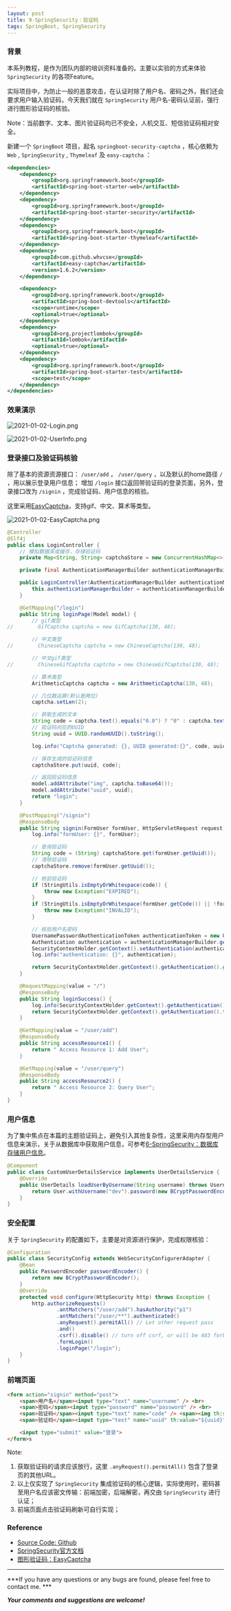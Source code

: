 ```yaml
---
layout: post
title: 9-SpringSecurity：验证码
tags: SpringBoot, SpringSecurity
---
```


### 背景

本系列教程，是作为团队内部的培训资料准备的。主要以实验的方式来体验 `SpringSecurity` 的各项Feature。

实际项目中，为防止一般的恶意攻击，在认证时除了用户名、密码之外，我们还会要求用户输入验证码，今天我们就在 `SpringSecurity` 用户名-密码认证前，强行进行图形验证码的核验。

Note：当前数字、文本、图片验证码均已不安全，人机交互、短信验证码相对安全。

新建一个 `SpringBoot` 项目，起名 `springboot-security-captcha` ，核心依赖为 `Web` , `SpringSecurity` , `Thymeleaf` 及 `easy-captcha` ：

``` xml
<dependencies>
    <dependency>
        <groupId>org.springframework.boot</groupId>
        <artifactId>spring-boot-starter-web</artifactId>
    </dependency>
    <dependency>
        <groupId>org.springframework.boot</groupId>
        <artifactId>spring-boot-starter-security</artifactId>
    </dependency>
    <dependency>
        <groupId>org.springframework.boot</groupId>
        <artifactId>spring-boot-starter-thymeleaf</artifactId>
    </dependency>
    <dependency>
        <groupId>com.github.whvcse</groupId>
        <artifactId>easy-captcha</artifactId>
        <version>1.6.2</version>
    </dependency>

    <dependency>
        <groupId>org.springframework.boot</groupId>
        <artifactId>spring-boot-devtools</artifactId>
        <scope>runtime</scope>
        <optional>true</optional>
    </dependency>
    <dependency>
        <groupId>org.projectlombok</groupId>
        <artifactId>lombok</artifactId>
        <optional>true</optional>
    </dependency>
    <dependency>
        <groupId>org.springframework.boot</groupId>
        <artifactId>spring-boot-starter-test</artifactId>
        <scope>test</scope>
    </dependency>
</dependencies>
```

### 效果演示

![2021-01-02-Login.png](https://github.com/heartsuit/heartsuit.github.io/raw/master/pictures/2021-01-02-Login.png)

![2021-01-02-UserInfo.png](https://github.com/heartsuit/heartsuit.github.io/raw/master/pictures/2021-01-02-UserInfo.png)

### 登录接口及验证码核验

除了基本的资源资源接口： `/user/add` ， `/user/query` ，以及默认的home路径 `/` ，用以展示登录用户信息；
增加 `/login` 接口返回带验证码的登录页面，另外，登录接口改为 `/signin` ，完成验证码、用户信息的核验。

这里采用[EasyCaptcha](https://gitee.com/whvse/EasyCaptcha)，支持gif、中文、算术等类型。

![2021-01-02-EasyCaptcha.png](https://github.com/heartsuit/heartsuit.github.io/raw/master/pictures/2021-01-02-EasyCaptcha.png)

``` java
@Controller
@Slf4j
public class LoginController {
    // 模拟数据库或缓存，存储验证码
    private Map<String, String> captchaStore = new ConcurrentHashMap<>();

    private final AuthenticationManagerBuilder authenticationManagerBuilder;

    public LoginController(AuthenticationManagerBuilder authenticationManagerBuilder) {
        this.authenticationManagerBuilder = authenticationManagerBuilder;
    }

    @GetMapping("/login")
    public String loginPage(Model model) {
        // gif类型
//        GifCaptcha captcha = new GifCaptcha(130, 48);

        // 中文类型
//        ChineseCaptcha captcha = new ChineseCaptcha(130, 48);

        // 中文gif类型
//        ChineseGifCaptcha captcha = new ChineseGifCaptcha(130, 48);

        // 算术类型
        ArithmeticCaptcha captcha = new ArithmeticCaptcha(130, 48);

        // 几位数运算(默认是两位)
        captcha.setLen(2);

        // 获取生成的文本
        String code = captcha.text().equals("0.0") ? "0" : captcha.text();
        // 验证码对应的UUID
        String uuid = UUID.randomUUID().toString();

        log.info("Captcha generated: {}, UUID generated:{}", code, uuid);

        // 保存生成的验证码信息
        captchaStore.put(uuid, code);

        // 返回验证码信息
        model.addAttribute("img", captcha.toBase64());
        model.addAttribute("uuid", uuid);
        return "login";
    }

    @PostMapping("/signin")
    @ResponseBody
    public String signin(FormUser formUser, HttpServletRequest request) throws Exception {
        log.info("formUser: {}", formUser);

        // 查询验证码
        String code = (String) captchaStore.get(formUser.getUuid());
        // 清除验证码
        captchaStore.remove(formUser.getUuid());

        // 核验验证码
        if (StringUtils.isEmptyOrWhitespace(code)) {
            throw new Exception("EXPIRED");
        }
        if (StringUtils.isEmptyOrWhitespace(formUser.getCode()) || !formUser.getCode().equalsIgnoreCase(code)) {
            throw new Exception("INVALID");
        }

        // 核验用户名密码
        UsernamePasswordAuthenticationToken authenticationToken = new UsernamePasswordAuthenticationToken(formUser.getUsername(), formUser.getPassword());
        Authentication authentication = authenticationManagerBuilder.getObject().authenticate(authenticationToken);
        SecurityContextHolder.getContext().setAuthentication(authentication);
        log.info("authentication: {}", authentication);

        return SecurityContextHolder.getContext().getAuthentication().getPrincipal().toString();
    }

    @RequestMapping(value = "/")
    @ResponseBody
    public String loginSuccess() {
        log.info(SecurityContextHolder.getContext().getAuthentication().toString());
        return SecurityContextHolder.getContext().getAuthentication().toString();
    }

    @GetMapping(value = "/user/add")
    @ResponseBody
    public String accessResource1() {
        return " Access Resource 1: Add User";
    }

    @GetMapping(value = "/user/query")
    @ResponseBody
    public String accessResource2() {
        return " Access Resource 2: Query User";
    }
}
```

### 用户信息

为了集中焦点在本篇的主题验证码上，避免引入其他复杂性，这里采用内存型用户信息来演示，关于从数据库中获取用户信息，可参考[6-SpringSecurity：数据库存储用户信息](https://blog.csdn.net/u013810234/article/details/111657815)。

``` java
@Component
public class CustomUserDetailsService implements UserDetailsService {
    @Override
    public UserDetails loadUserByUsername(String username) throws UsernameNotFoundException {
        return User.withUsername("dev").password(new BCryptPasswordEncoder().encode("123")).authorities("p1", "p2").build();
    }
}
```

### 安全配置

关于 `SpringSecurity` 的配置如下，主要是对资源进行保护，完成权限核验：

``` java
@Configuration
public class SecurityConfig extends WebSecurityConfigurerAdapter {
    @Bean
    public PasswordEncoder passwordEncoder() {
        return new BCryptPasswordEncoder();
    }
    @Override
    protected void configure(HttpSecurity http) throws Exception {
        http.authorizeRequests()
                .antMatchers("/user/add").hasAuthority("p1")
                .antMatchers("/user/**").authenticated()
                .anyRequest().permitAll() // Let other request pass
                .and()
                .csrf().disable() // turn off csrf, or will be 403 forbidden
                .formLogin()
                .loginPage("/login");
    }
}
```

### 前端页面

``` html
<form action="signin" method="post">
    <span>用户名</span><input type="text" name="username" /> <br>
    <span>密码</span><input type="password" name="password" /> <br>
    <span>验证码</span><input type="text" name="code" /> <span><img th:src="${img}"></span><br>
    <span>验证码</span><input type="text" name="uuid" th:value="${uuid}" /> <br>

    <input type="submit" value="登录">
</form>s
```

Note: 

1. 获取验证码的请求应该放行，这里 `.anyRequest().permitAll()` 包含了登录页的其他URL。
2. 以上仅实现了 `SpringSecurity` 集成验证码的核心逻辑，实际使用时，密码甚至用户名应该密文传输：前端加密，后端解密，再交由 `SpringSecurity` 进行认证；
3. 前端页面点击验证码刷新可自行实现；

### Reference

* [Source Code: Github](https://github.com/heartsuit/demo-spring-boot/tree/master/springboot-security)
* [SpringSecurity官方文档](https://docs.spring.io/spring-security/site/docs/5.4.1/reference/html5/)
* [图形验证码：EasyCaptcha](https://gitee.com/whvse/EasyCaptcha)

---

***If you have any questions or any bugs are found, please feel free to contact me. ***

***Your comments and suggestions are welcome!***
